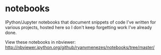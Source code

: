 # notebooks

IPython/Jupyter notebooks that document snippets of code I've written for various projects, hosted here so I don't keep forgetting work I've already done.

View these notebooks in nbviewer: http://nbviewer.ipython.org/github/ryanvmenezes/notebooks/tree/master/
